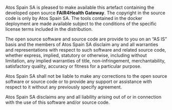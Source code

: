 Atos Spain SA is pleased to make available this artefact containing the developed open source **FAIR4Health Gateway**.
The copyright in the source code is only by Atos Spain SA. The tools contained in the docker deployment are made available subject to the conditions of the specific license terms included in the distribution.

The open source software and source code are provide to you on an “AS IS” basis and the members of Atos Spain SA disclaim any and all warranties and representations with respect to such software and related source code, whether express, implied, statutory or otherwise, including without limitation, any implied warranties of title, non-infringement, merchantability, satisfactory quality, accuracy or fitness for a particular purpose.

Atos Spain SA shall not be liable to make any corrections to the open source software or source code or to provide any support or assistance with respect to it without any previously specify agreement.

Atos Spain SA disclaims any and all liability arising out of or in connection with the use of this software and/or source code.
